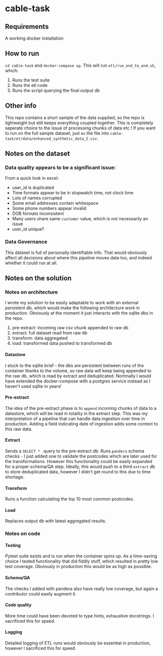 # cable-task

## Requirements

A working docker installation

## How to run

`cd cable-task` and `docker-compose up`. This will run `etl/run_end_to_end.sh`, which:
1. Runs the test suite
2. Runs the etl code 
3. Runs the script querying the final output db

## Other info

This repo contains a short sample of the data supplied, so the repo is lightweight but still keeps everything coupled together. This is completely seperate choice to the issue of processing chunks of data etc.! If you want to run on the full sample dataset, just `mv` the file into `cable-task/et/data/enhanced_synthetic_data_2.csv`.

## Notes on the dataset

### Data quality appears to be a significant issue:

From a quick look in excel:
* user_id is duplicated
* Time formats appear to be in stopwatch time, not clock time
* Lots of names corrupted
* Some email addresses contain whitespace
* Some phone numbers appear invalid
* DOB formats inconsistent
* Many users share same `customer` value, which is not necessarily an issue
* user_id unique?

### Data Governance
This dataset is full of personally identifiable info. That would obviously affect all decisions about where this pipeline moves data too, and indeed whether it could run at all. 


## Notes on the solution

### Notes on architecture
I wrote my solution to be easily adaptable to work with an external persistent db, which would make the following architecture work in production. Obviously at the moment it just interacts with the sqlite dbs in the repo.

1. pre-extract: incoming raw csv chunk appended to raw db
2. extract: full dataset read from raw db
3. transform: data aggregated
4. load: transformed data pushed to transformed db

#### Datastore
I stuck to the sqlite brief - the dbs are persistent between runs of the container thanks to the volume, so raw data will keep being appended to the raw db, which is read by extract and deduplicated.
Nortmally I would have extended the docker-compose with a postgres service instead as I haven't used sqlite in years!

#### Pre-extract
The idea of the pre-extract phase is to `append` incoming chunks of data to a datastore, which will be read in totality in the extract step. This was my interpretation of a pipeline that can handle data ingestion over time in production. Adding a field indicating date of ingestion adds some context to this raw data. 

#### Extract
Sends a `SELECT * ` query to the pre-extract db. Runs `pandera` schema checks - I just added one to validate the postcodes which are later used for the transformations. However this functionality could be easily expanded for a proper schema/QA step. Ideally, this would push to a third `extract` db to store deduplicated data, however I didn't get round to this due to time shortage.

#### Transform
Runs a function calculating the top 10 most common postcodes.

#### Load
Replaces output db with latest aggregated results.

### Notes on code

#### Testing
Pytest suite exists and is run when the container spins up. As a time-saving choice I tested functionality that did fiddly stuff, which resulted in pretty low test coverage. Obviously in production this would be as high as possible.

#### Schema/QA
The checks I added with pandera also have really low coverage, but again a contributor could easily augment it.

#### Code quality
More time could have been devoted to type hints, exhaustive docstrings. I sacrificed this for speed.

#### Logging
Detailed logging of ETL runs would obviously be essential in production, however I sacrificed this for speed.

